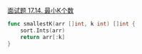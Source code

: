 [面试题 17.14. 最小K个数](https://leetcode-cn.com/problems/smallest-k-lcci/)
```go
func smallestK(arr []int, k int) []int {
	sort.Ints(arr)
	return arr[:k]
}
```